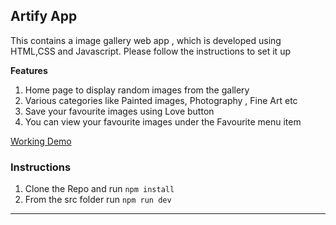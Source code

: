 ## Artify App

This contains a image gallery web app , which is developed using HTML,CSS and Javascript. Please follow the instructions to set it up

**Features**

1. Home page to display random images from the gallery
2. Various categories like Painted images, Photography , Fine Art etc
3. Save your favourite images using Love button
4. You can view your favourite images under the Favourite menu item
   

[Working Demo](diligent-sail.surge.sh)


### Instructions

1. Clone the Repo and run ``npm install``
2. From the src folder run ``npm run dev``
   

---



